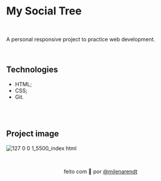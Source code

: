 # My Social Tree
<br/>

A personal responsive project to practice web development.

<br/>

## Technologies

- HTML;
- CSS;
- Git.

<br/>
<br/>

## Project image
![127 0 0 1_5500_index html](https://github.com/milenarendt/SocialTree/assets/111624204/ba96b89f-fd40-4113-b67f-0d7c56a4ca33)




<br/>
<p align="center"> feito com 💖 por <a href="https://github.com/milenarendt" target="_blank">@milenarendt</a></p>
